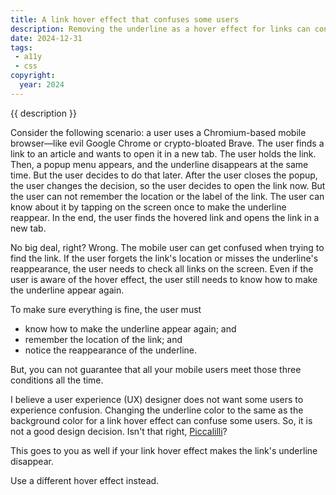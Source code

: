 ```yaml
---
title: A link hover effect that confuses some users
description: Removing the underline as a hover effect for links can confuse your mobile users.
date: 2024-12-31
tags:
 - a11y
 - css
copyright:
  year: 2024
---
```


{{ description }}

Consider the following scenario: a user uses a Chromium-based mobile browser—like evil Google Chrome or crypto-bloated Brave. The user finds a link to an article and wants to open it in a new tab. The user holds the link. Then, a popup menu appears, and the underline disappears at the same time. But the user decides to do that later. After the user closes the popup, the user changes the decision, so the user decides to open the link now. But the user can not remember the location or the label of the link. The user can know about it by tapping on the screen once to make the underline reappear. In the end, the user finds the hovered link and opens the link in a new tab.

No big deal, right? Wrong. The mobile user can get confused when trying to find the link. If the user forgets the link's location or misses the underline's reappearance, the user needs to check all links on the screen. Even if the user is aware of the hover effect, the user still needs to know how to make the underline appear again.

To make sure everything is fine, the user must

- know how to make the underline appear again; and
- remember the location of the link; and
- notice the reappearance of the underline.

But, you can not guarantee that all your mobile users meet those three conditions all the time.

I believe a user experience (UX) designer does not want some users to experience confusion. Changing the underline color to the same as the background color for a link hover effect can confuse some users. So, it is not a good design decision. Isn't that right, [Piccalilli](https://piccalil.li/)?

This goes to you as well if your link hover effect makes the link's underline disappear.

Use a different hover effect instead.

